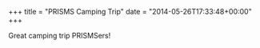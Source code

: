 +++
title = "PRISMS Camping Trip"
date = "2014-05-26T17:33:48+00:00"
+++

Great camping trip PRISMSers!
			